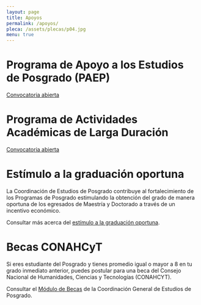 ```yaml
---
layout: page
title: Apoyos
permalink: /apoyos/
pleca: /assets/plecas/p04.jpg
menu: true
---
```


# Programa de Apoyo a los Estudios de Posgrado (PAEP)

[Convocatoria abierta](/movilidad/paep/)

# Programa de Actividades Académicas de Larga Duración

[Convocatoria abierta](/movilidad/larga-duracion/)

# Estímulo a la graduación oportuna

La Coordinación de Estudios de Posgrado contribuye al fortalecimiento
de los Programas de Posgrado estimulando la obtención del grado de
manera oportuna de los egresados de Maestría y Doctorado a través de
un incentivo económico.

Consultar más acerca del [estímulo a la graduación oportuna](https://www.posgrado.unam.mx/becas-y-apoyos/estimulo-para-la-graduacion-oportuna/).


# Becas CONAHCyT

Si eres estudiante del Posgrado y tienes promedio igual o mayor a 8 en tu grado inmediato anterior, puedes postular para una beca del Consejo Nacional de Humanidades, Ciencias y Tecnologías (CONAHCYT).

Consultar el [Módulo de Becas](https://www.posgrado.unam.mx/becas-y-apoyos/becas-conahcyt/) de la Coordinación
General de Estudios de Posgrado.
